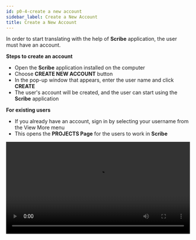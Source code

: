 ```yaml
---
id: p0-4-create a new account
sidebar_label: Create a New Account
title: Create a New Account
---
```


In order to start translating with the help of **Scribe** application, the user must have an account.

**Steps to create an account**

- Open the **Scribe** application installed on the computer
- Choose **CREATE NEW ACCOUNT** button
- In the pop-up window that appears, enter the user name and click **CREATE**
- The user's account will be created, and the user can start using the **Scribe** application

**For existing users**

- If you already have an account, sign in by selecting your username from the View More menu
- This opens the **PROJECTS Page** for the users to work in **Scribe**

<video controls src="/assets/signing-in.mov" width="100%" type="video/mov"/>

<h2>Sign in function </h2> 

**Scribe** enables multiple users on the same computer to use the same application while maintaining separate project data.
It can be difficult to locate the project and user name when multiple users are using the same computer
To assist with this, there is a **View More** option on the **Sign In** page. This feature allows users to choose between **active** and **inactive users**.

**Steps**
- Click on the **View More** button
- There are two options on the page, **Active**  and **Archived**
- The list of the Active users is displayed in the **Active** section
- You can Archive the Inactive users by clicking the delete button next to the user name
- The chosen user name will be **Archived**

**To restore the Archived user name**
- Click on **View More**
- Select the **Archive** tab
- A list of Archived user names appears
- Next to the user name, click the **Restore** icon
- The selected user name appears in the **Active** list

<video controls src="/assets/sigindeleteaechive.mov" width="100%" type="video/mov"/>